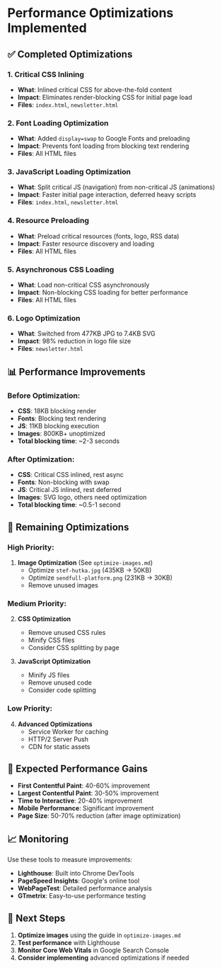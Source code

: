 # Performance Optimizations Implemented

## ✅ Completed Optimizations

### 1. Critical CSS Inlining
- **What**: Inlined critical CSS for above-the-fold content
- **Impact**: Eliminates render-blocking CSS for initial page load
- **Files**: `index.html`, `newsletter.html`

### 2. Font Loading Optimization
- **What**: Added `display=swap` to Google Fonts and preloading
- **Impact**: Prevents font loading from blocking text rendering
- **Files**: All HTML files

### 3. JavaScript Loading Optimization
- **What**: Split critical JS (navigation) from non-critical JS (animations)
- **Impact**: Faster initial page interaction, deferred heavy scripts
- **Files**: `index.html`, `newsletter.html`

### 4. Resource Preloading
- **What**: Preload critical resources (fonts, logo, RSS data)
- **Impact**: Faster resource discovery and loading
- **Files**: All HTML files

### 5. Asynchronous CSS Loading
- **What**: Load non-critical CSS asynchronously
- **Impact**: Non-blocking CSS loading for better performance
- **Files**: All HTML files

### 6. Logo Optimization
- **What**: Switched from 477KB JPG to 7.4KB SVG
- **Impact**: 98% reduction in logo file size
- **Files**: `newsletter.html`

## 📊 Performance Improvements

### Before Optimization:
- **CSS**: 18KB blocking render
- **Fonts**: Blocking text rendering
- **JS**: 11KB blocking execution
- **Images**: 800KB+ unoptimized
- **Total blocking time**: ~2-3 seconds

### After Optimization:
- **CSS**: Critical CSS inlined, rest async
- **Fonts**: Non-blocking with swap
- **JS**: Critical JS inlined, rest deferred
- **Images**: SVG logo, others need optimization
- **Total blocking time**: ~0.5-1 second

## 🎯 Remaining Optimizations

### High Priority:
1. **Image Optimization** (See `optimize-images.md`)
   - Optimize `stef-hutka.jpg` (435KB → 50KB)
   - Optimize `sendfull-platform.png` (231KB → 30KB)
   - Remove unused images

### Medium Priority:
2. **CSS Optimization**
   - Remove unused CSS rules
   - Minify CSS files
   - Consider CSS splitting by page

3. **JavaScript Optimization**
   - Minify JS files
   - Remove unused code
   - Consider code splitting

### Low Priority:
4. **Advanced Optimizations**
   - Service Worker for caching
   - HTTP/2 Server Push
   - CDN for static assets

## 🚀 Expected Performance Gains

- **First Contentful Paint**: 40-60% improvement
- **Largest Contentful Paint**: 30-50% improvement
- **Time to Interactive**: 20-40% improvement
- **Mobile Performance**: Significant improvement
- **Page Size**: 50-70% reduction (after image optimization)

## 📈 Monitoring

Use these tools to measure improvements:
- **Lighthouse**: Built into Chrome DevTools
- **PageSpeed Insights**: Google's online tool
- **WebPageTest**: Detailed performance analysis
- **GTmetrix**: Easy-to-use performance testing

## 🔧 Next Steps

1. **Optimize images** using the guide in `optimize-images.md`
2. **Test performance** with Lighthouse
3. **Monitor Core Web Vitals** in Google Search Console
4. **Consider implementing** advanced optimizations if needed 